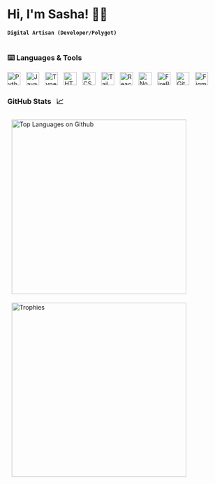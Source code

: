 <h1>Hi, I'm Sasha! 👋🏻 </h1>

**`Digital Artisan (Developer/Polygot)`**




#

### ⌨️ Languages & Tools &nbsp; 

<p>
  <picture>
<img align="left" alt="Python" width="30px" style="padding-right:10px;" src="https://cdn.jsdelivr.net/gh/devicons/devicon/icons/python/python-original.svg" />  </picture>
  <picture>
<img align="left" alt="JavaScript" width="30px" style="padding-right:10px;" src="https://cdn.jsdelivr.net/gh/devicons/devicon/icons/javascript/javascript-original.svg" />
    </picture>
  <picture>
<img align="left" alt="TypeScript" width="30px" style="padding-right:10px;" src="https://cdn.jsdelivr.net/gh/devicons/devicon/icons/typescript/typescript-original.svg" />
    </picture>
  <picture>
<img align="left" alt="HTML" width="30px" style="padding-right:10px;" src="https://cdn.jsdelivr.net/gh/devicons/devicon/icons/html5/html5-original.svg" />
    </picture>
  <picture>
<img align="left" alt="CSS" width="30px" style="padding-right:10px;" src="https://cdn.jsdelivr.net/gh/devicons/devicon/icons/css3/css3-original.svg" />
    </picture>
  <picture>
<img align="left" alt="TailwindCSS" width="30px" style="padding-right:10px;" src="https://cdn.jsdelivr.net/gh/devicons/devicon/icons/tailwindcss/tailwindcss-plain.svg" />
    </picture>
  <picture>
<img align="left" alt="React" width="30px" style="padding-right:10px;" src="https://cdn.jsdelivr.net/gh/devicons/devicon/icons/react/react-original.svg" />
    </picture>
  <picture>
<img align="left" alt="Node.js" width="30px" style="padding-right:10px;"src="https://cdn.jsdelivr.net/gh/devicons/devicon/icons/nodejs/nodejs-plain.svg" />
    </picture>
  <picture>
<img align="left" alt="FireBase" width="30px" style="padding-right:10px;" src="https://cdn.jsdelivr.net/gh/devicons/devicon/icons/firebase/firebase-plain.svg" />
    </picture> 
  <picture> 
<img align="left" alt="Git" width="30px" style="padding-right:10px;" src="https://cdn.jsdelivr.net/gh/devicons/devicon/icons/git/git-original.svg" />
    </picture>
  <picture> 
<img align="left" alt="Figma" width="30px" style="padding-right:10px;"src="https://cdn.jsdelivr.net/gh/devicons/devicon/icons/figma/figma-original.svg" />
    </picture>
</p>
<br>


#

### GitHub Stats &nbsp; :chart_with_upwards_trend:
<div>
 <div>
   <picture>
     <img align="left" alt="Top Languages on Github" width="400" style="padding:10px;" src="https://github-readme-stats-git-masterrstaa-rickstaa.vercel.app/api/top-langs/?username=sashashirkhodaei&layout=compact&theme=github_dark&card_width=auto&langs_count=6"/>
   </picture>
 </div>
 &nbsp;
 <div>
   <picture>
     <img align="left" alt="Trophies" width="400" style="padding:10px;" src="https://github-readme-stats-git-masterrstaa-rickstaa.vercel.app/api?username=sashashirkhodaei&theme=github_dark&show_icons=true&hide_title=true&count_private=true&include_all_commits=true"/>
   </picture>
 </div>
</div>
